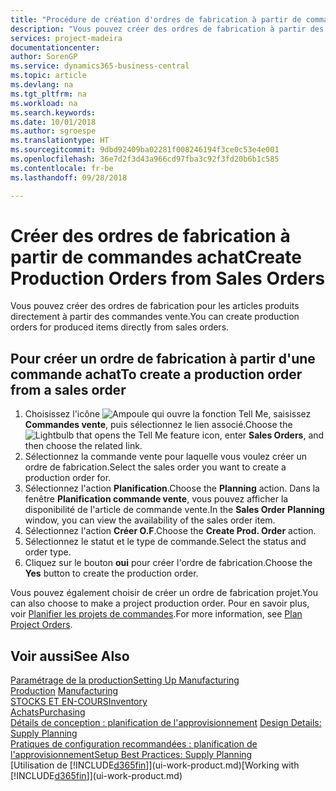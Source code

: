 ```yaml
---
title: "Procédure de création d'ordres de fabrication à partir de commandes vente | Microsoft Docs"
description: "Vous pouvez créer des ordres de fabrication à partir des commandes vente dans le département Ventes & marketing."
services: project-madeira
documentationcenter: 
author: SorenGP
ms.service: dynamics365-business-central
ms.topic: article
ms.devlang: na
ms.tgt_pltfrm: na
ms.workload: na
ms.search.keywords: 
ms.date: 10/01/2018
ms.author: sgroespe
ms.translationtype: HT
ms.sourcegitcommit: 9dbd92409ba02281f008246194f3ce0c53e4e001
ms.openlocfilehash: 36e7d2f3d43a966cd97fba3c92f3fd20b6b1c585
ms.contentlocale: fr-be
ms.lasthandoff: 09/28/2018

---
```

# <a name="create-production-orders-from-sales-orders"></a><span data-ttu-id="04c9b-103">Créer des ordres de fabrication à partir de commandes achat</span><span class="sxs-lookup"><span data-stu-id="04c9b-103">Create Production Orders from Sales Orders</span></span>
<span data-ttu-id="04c9b-104">Vous pouvez créer des ordres de fabrication pour les articles produits directement à partir des commandes vente.</span><span class="sxs-lookup"><span data-stu-id="04c9b-104">You can create production orders for produced items directly from sales orders.</span></span>  

## <a name="to-create-a-production-order-from-a-sales-order"></a><span data-ttu-id="04c9b-105">Pour créer un ordre de fabrication à partir d'une commande achat</span><span class="sxs-lookup"><span data-stu-id="04c9b-105">To create a production order from a sales order</span></span>  

1.  <span data-ttu-id="04c9b-106">Choisissez l'icône ![Ampoule qui ouvre la fonction Tell Me](media/ui-search/search_small.png "Dites-moi ce que vous voulez faire"), saisissez **Commandes vente**, puis sélectionnez le lien associé.</span><span class="sxs-lookup"><span data-stu-id="04c9b-106">Choose the ![Lightbulb that opens the Tell Me feature](media/ui-search/search_small.png "Tell me what you want to do") icon, enter **Sales Orders**, and then choose the related link.</span></span>  
2.  <span data-ttu-id="04c9b-107">Sélectionnez la commande vente pour laquelle vous voulez créer un ordre de fabrication.</span><span class="sxs-lookup"><span data-stu-id="04c9b-107">Select the sales order you want to create a production order for.</span></span>  
3.  <span data-ttu-id="04c9b-108">Sélectionnez l'action **Planification**.</span><span class="sxs-lookup"><span data-stu-id="04c9b-108">Choose the **Planning** action.</span></span> <span data-ttu-id="04c9b-109">Dans la fenêtre **Planification commande vente**, vous pouvez afficher la disponibilité de l'article de commande vente.</span><span class="sxs-lookup"><span data-stu-id="04c9b-109">In the **Sales Order Planning** window, you can view the availability of the sales order item.</span></span>  
4.  <span data-ttu-id="04c9b-110">Sélectionnez l'action **Créer O.F**.</span><span class="sxs-lookup"><span data-stu-id="04c9b-110">Choose the **Create Prod. Order** action.</span></span>  
5.  <span data-ttu-id="04c9b-111">Sélectionnez le statut et le type de commande.</span><span class="sxs-lookup"><span data-stu-id="04c9b-111">Select the status and order type.</span></span>  
6.  <span data-ttu-id="04c9b-112">Cliquez sur le bouton **oui** pour créer l'ordre de fabrication.</span><span class="sxs-lookup"><span data-stu-id="04c9b-112">Choose the **Yes** button to create the production order.</span></span>

<span data-ttu-id="04c9b-113">Vous pouvez également choisir de créer un ordre de fabrication projet.</span><span class="sxs-lookup"><span data-stu-id="04c9b-113">You can also choose to make a project production order.</span></span> <span data-ttu-id="04c9b-114">Pour en savoir plus, voir [Planifier les projets de commandes](production-how-to-plan-project-orders.md).</span><span class="sxs-lookup"><span data-stu-id="04c9b-114">For more information, see [Plan Project Orders](production-how-to-plan-project-orders.md).</span></span>   

## <a name="see-also"></a><span data-ttu-id="04c9b-115">Voir aussi</span><span class="sxs-lookup"><span data-stu-id="04c9b-115">See Also</span></span>  
[<span data-ttu-id="04c9b-116">Paramétrage de la production</span><span class="sxs-lookup"><span data-stu-id="04c9b-116">Setting Up Manufacturing</span></span>](production-configure-production-processes.md)  
<span data-ttu-id="04c9b-117">[Production](production-manage-manufacturing.md)  </span><span class="sxs-lookup"><span data-stu-id="04c9b-117">[Manufacturing](production-manage-manufacturing.md)  </span></span>  
[<span data-ttu-id="04c9b-118">STOCKS ET EN-COURS</span><span class="sxs-lookup"><span data-stu-id="04c9b-118">Inventory</span></span>](inventory-manage-inventory.md)  
[<span data-ttu-id="04c9b-119">Achats</span><span class="sxs-lookup"><span data-stu-id="04c9b-119">Purchasing</span></span>](purchasing-manage-purchasing.md)  
<span data-ttu-id="04c9b-120">[Détails de conception : planification de l'approvisionnement](design-details-supply-planning.md) </span><span class="sxs-lookup"><span data-stu-id="04c9b-120">[Design Details: Supply Planning](design-details-supply-planning.md) </span></span>  
[<span data-ttu-id="04c9b-121">Pratiques de configuration recommandées : planification de l'approvisionnement</span><span class="sxs-lookup"><span data-stu-id="04c9b-121">Setup Best Practices: Supply Planning</span></span>](setup-best-practices-supply-planning.md)  
<span data-ttu-id="04c9b-122">[Utilisation de [!INCLUDE[d365fin](includes/d365fin_md.md)]](ui-work-product.md)</span><span class="sxs-lookup"><span data-stu-id="04c9b-122">[Working with [!INCLUDE[d365fin](includes/d365fin_md.md)]](ui-work-product.md)</span></span>

